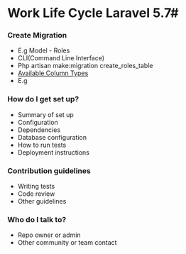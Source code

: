 # Work Life Cycle Laravel 5.7#

### Create Migration ###

* E.g Model - Roles
* CLI(Command Line Interface)
* Php artisan make:migration create_roles_table
* [Available Column Types](https://laravel.com/docs/5.7/migrations#columns)
* E.g 

### How do I get set up? ###

* Summary of set up
* Configuration
* Dependencies
* Database configuration
* How to run tests
* Deployment instructions

### Contribution guidelines ###

* Writing tests
* Code review
* Other guidelines

### Who do I talk to? ###

* Repo owner or admin
* Other community or team contact
